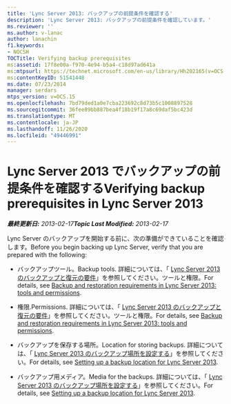 ```yaml
---
title: 'Lync Server 2013: バックアップの前提条件を確認する'
description: 'Lync Server 2013: バックアップの前提条件を確認しています。'
ms.reviewer: ''
ms.author: v-lanac
author: lanachin
f1.keywords:
- NOCSH
TOCTitle: Verifying backup prerequisites
ms:assetid: 17f8e00a-f970-4e94-b5a4-c18d97ad641a
ms:mtpsurl: https://technet.microsoft.com/en-us/library/Hh202165(v=OCS.15)
ms:contentKeyID: 51541448
ms.date: 07/23/2014
manager: serdars
mtps_version: v=OCS.15
ms.openlocfilehash: 7bd79ded1a0e7cba223692c8d73b5c1008897528
ms.sourcegitcommit: 36fee89bb887bea4f18b19f17a8c69daf5bc423d
ms.translationtype: MT
ms.contentlocale: ja-JP
ms.lasthandoff: 11/26/2020
ms.locfileid: "49446991"
---
```

# <a name="verifying-backup-prerequisites-in-lync-server-2013"></a><span data-ttu-id="f89fc-103">Lync Server 2013 でバックアップの前提条件を確認する</span><span class="sxs-lookup"><span data-stu-id="f89fc-103">Verifying backup prerequisites in Lync Server 2013</span></span>

<div data-xmlns="http://www.w3.org/1999/xhtml">

<div class="topic" data-xmlns="http://www.w3.org/1999/xhtml" data-msxsl="urn:schemas-microsoft-com:xslt" data-cs="https://msdn.microsoft.com/">

<div data-asp="https://msdn2.microsoft.com/asp">



</div>

<div id="mainSection">

<div id="mainBody"><span data-ttu-id="f89fc-104">

<span> </span></span><span class="sxs-lookup"><span data-stu-id="f89fc-104">

<span> </span></span></span>

<span data-ttu-id="f89fc-105">_**最終更新日:** 2013-02-17_</span><span class="sxs-lookup"><span data-stu-id="f89fc-105">_**Topic Last Modified:** 2013-02-17_</span></span>

<span data-ttu-id="f89fc-106">Lync Server のバックアップを開始する前に、次の準備ができていることを確認します。</span><span class="sxs-lookup"><span data-stu-id="f89fc-106">Before you begin backing up Lync Server, verify that you are prepared with the following:</span></span>

  - <span data-ttu-id="f89fc-107">バックアップツール。</span><span class="sxs-lookup"><span data-stu-id="f89fc-107">Backup tools.</span></span> <span data-ttu-id="f89fc-108">詳細については、「 [Lync Server 2013 のバックアップと復元の要件](lync-server-2013-backup-and-restoration-requirements-tools-and-permissions.md)」を参照してください。ツールと権限。</span><span class="sxs-lookup"><span data-stu-id="f89fc-108">For details, see [Backup and restoration requirements in Lync Server 2013: tools and permissions](lync-server-2013-backup-and-restoration-requirements-tools-and-permissions.md).</span></span>

  - <span data-ttu-id="f89fc-109">権限.</span><span class="sxs-lookup"><span data-stu-id="f89fc-109">Permissions.</span></span> <span data-ttu-id="f89fc-110">詳細については、「 [Lync Server 2013 のバックアップと復元の要件](lync-server-2013-backup-and-restoration-requirements-tools-and-permissions.md)」を参照してください。ツールと権限。</span><span class="sxs-lookup"><span data-stu-id="f89fc-110">For details, see [Backup and restoration requirements in Lync Server 2013: tools and permissions](lync-server-2013-backup-and-restoration-requirements-tools-and-permissions.md).</span></span>

  - <span data-ttu-id="f89fc-111">バックアップを保存する場所。</span><span class="sxs-lookup"><span data-stu-id="f89fc-111">Location for storing backups.</span></span> <span data-ttu-id="f89fc-112">詳細については、「 [Lync Server 2013 のバックアップ場所を設定する](lync-server-2013-setting-up-a-backup-location.md)」を参照してください。</span><span class="sxs-lookup"><span data-stu-id="f89fc-112">For details, see [Setting up a backup location for Lync Server 2013](lync-server-2013-setting-up-a-backup-location.md).</span></span>

  - <span data-ttu-id="f89fc-113">バックアップ用メディア。</span><span class="sxs-lookup"><span data-stu-id="f89fc-113">Media for the backups.</span></span> <span data-ttu-id="f89fc-114">詳細については、「 [Lync Server 2013 のバックアップ場所を設定する](lync-server-2013-setting-up-a-backup-location.md)」を参照してください。</span><span class="sxs-lookup"><span data-stu-id="f89fc-114">For details, see [Setting up a backup location for Lync Server 2013](lync-server-2013-setting-up-a-backup-location.md).</span></span>

<span data-ttu-id="f89fc-115"></div>

<span> </span>

</div>

</div>

</span><span class="sxs-lookup"><span data-stu-id="f89fc-115"></div>

<span> </span>

</div>

</div>

</span></span></div>

